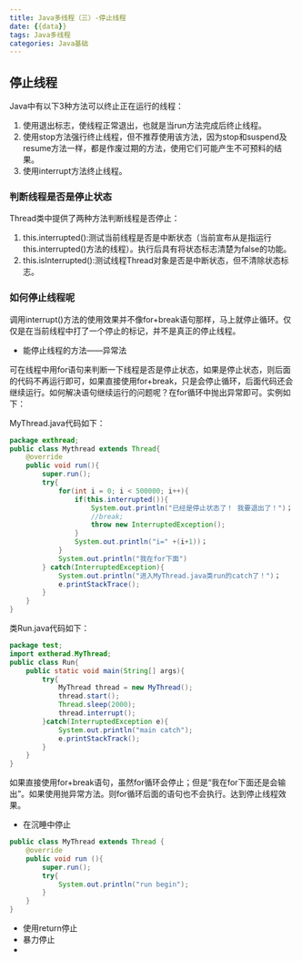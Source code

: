 ```yaml
---
title: Java多线程（三）-停止线程
date: {{data}}
tags: Java多线程
categories: Java基础
---
```

## 停止线程
Java中有以下3种方法可以终止正在运行的线程：

1. 使用退出标志，使线程正常退出，也就是当run方法完成后终止线程。
2. 使用stop方法强行终止线程，但不推荐使用该方法，因为stop和suspend及resume方法一样，都是作废过期的方法，使用它们可能产生不可预料的结果。
3. 使用interrupt方法终止线程。

<!--more-->

### 判断线程是否是停止状态
Thread类中提供了两种方法判断线程是否停止：

1. this.interrupted():测试当前线程是否是中断状态（当前宣布从是指运行this.interrupted()方法的线程）。执行后具有将状态标志清楚为false的功能。
2. this.isInterrupted():测试线程Thread对象是否是中断状态，但不清除状态标志。

### 如何停止线程呢
调用interrupt()方法的使用效果并不像for+break语句那样，马上就停止循环。仅仅是在当前线程中打了一个停止的标记，并不是真正的停止线程。

-  能停止线程的方法——异常法


可在线程中用for语句来判断一下线程是否是停止状态，如果是停止状态，则后面的代码不再运行即可，如果直接使用for+break，只是会停止循环，后面代码还会继续运行。如何解决语句继续运行的问题呢？在for循环中抛出异常即可。实例如下：

MyThread.java代码如下：
``` java
package exthread;
public class Mythread extends Thread{
	@override
	public void run(){
		super.run();
		try{
			for(int i = 0; i < 500000; i++){
				if(this.interrupted()){
					System.out.println("已经是停止状态了！ 我要退出了！")；
					//break;
					throw new InterruptedException();
				}
				System.out.println("i=" +(i+1))；
			}
			System.out.println("我在for下面")
		} catch(InterruptedException){
			System.out.println("进入MyThread.java类run的catch了！")；
			e.printStackTrace();
		}
	}
}
```
类Run.java代码如下：
``` java
package test;
import extherad.MyThread;
public class Run{
	public static void main(String[] args){
		try{
			MyThread thread = new MyThread();
			thread.start();
			Thread.sleep(2000);
			thread.interrupt();
		}catch(InterruptedException e){
			System.out.println("main catch");
			e.printStackTrack();
		}
	}
}
```
如果直接使用for+break语句，虽然for循环会停止；但是“我在for下面还是会输出”。如果使用抛异常方法。则for循环后面的语句也不会执行。达到停止线程效果。

- 在沉睡中停止

``` java
public class MyThread extends Thread {
	@override
	public void run (){
		super.run();
		try{
			System.out.println("run begin");
		}
	}
}

```
- 使用return停止
- 暴力停止
-
